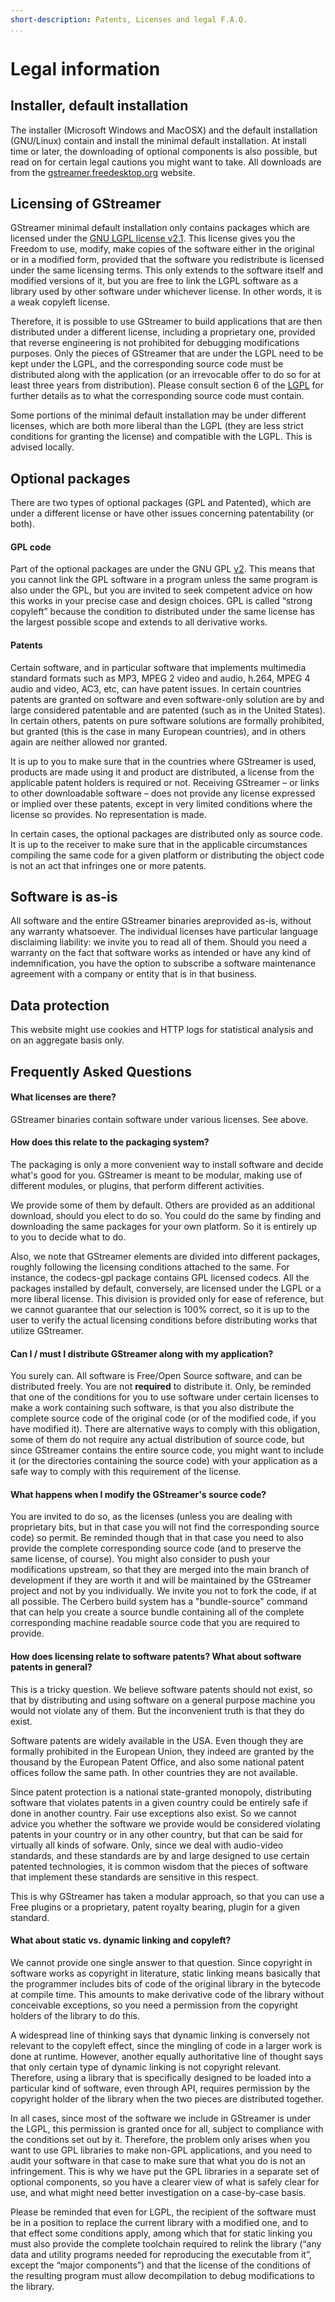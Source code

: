 ```yaml
---
short-description: Patents, Licenses and legal F.A.Q.
...
```


# Legal information

## Installer, default installation

The installer (Microsoft Windows and MacOSX) and the default
installation (GNU/Linux) contain and install the minimal default
installation. At install time or later, the downloading of optional
components is also possible, but read on for certain legal cautions you
might want to take. All downloads are from the
[gstreamer.freedesktop.org](http://gstreamer.freedesktop.org) website.

## Licensing of GStreamer

GStreamer minimal default installation only contains packages which
are licensed under the [GNU LGPL license
v2.1](http://www.gnu.org/licenses/old-licenses/lgpl-2.1.html). This
license gives you the Freedom to use, modify, make copies of the
software either in the original or in a modified form, provided that the
software you redistribute is licensed under the same licensing terms.
This only extends to the software itself and modified versions of it,
but you are free to link the LGPL software as a library used by other
software under whichever license. In other words, it is a weak copyleft
license.

Therefore, it is possible to use GStreamer to build applications that are
then distributed under a different license, including a proprietary one,
provided that reverse engineering is not prohibited for debugging
modifications purposes. Only the pieces of GStreamer that are under the
LGPL need to be kept under the LGPL, and the corresponding source code
must be distributed along with the application (or an irrevocable offer
to do so for at least three years from distribution). Please consult
section 6 of the
[LGPL](http://www.gnu.org/licenses/old-licenses/lgpl-2.1.html) for
further details as to what the corresponding source code must contain.

Some portions of the minimal default installation may be under
different licenses, which are both more liberal than the LGPL (they are
less strict conditions for granting the license) and compatible with the
LGPL. This is advised locally.

## Optional packages

There are two types of optional packages (GPL and Patented), which are
under a different license or have other issues concerning patentability
(or both).

#### GPL code

Part of the optional packages are under the GNU GPL
[v2](http://www.gnu.org/licenses/old-licenses/gpl-2.0.html). This means that
you cannot link the GPL software in a program unless the same program is
also under the GPL, but you are invited to seek competent advice on how
this works in your precise case and design choices. GPL is called
“strong copyleft” because the condition to distributed under the same
license has the largest possible scope and extends to all derivative
works.

#### Patents

Certain software, and in particular software that implements
multimedia standard formats such as MP3, MPEG 2 video and audio, h.264,
MPEG 4 audio and video, AC3, etc, can have patent issues. In certain
countries patents are granted on software and even software-only
solution are by and large considered patentable and are patented (such
as in the United States). In certain others, patents on pure software
solutions are formally prohibited, but granted (this is the case in many
European countries), and in others again are neither allowed nor granted.

It is up to you to make sure that in the countries where GStreamer is
used, products are made using it and product are distributed, a license
from the applicable patent holders is required or not. Receiving GStreamer
– or links to other downloadable software – does not provide any license
expressed or implied over these patents, except in very limited
conditions where the license so provides. No representation is made.

In certain cases, the optional packages are distributed only as source
code. It is up to the receiver to make sure that in the applicable
circumstances compiling the same code for a given platform or
distributing the object code is not an act that infringes one or more
patents.

## Software is as-is

All software and the entire GStreamer binaries areprovided as-is, without any
warranty whatsoever. The individual licenses have particular language
disclaiming liability: we invite you to read all of them. Should you
need a warranty on the fact that software works as intended or have any
kind of indemnification, you have the option to subscribe a software
maintenance agreement with a company or entity that is in that business.

## Data protection

This website might use cookies and HTTP logs for statistical analysis
and on an aggregate basis only.

## Frequently Asked Questions

#### What licenses are there?

GStreamer binaries contain software under various licenses. See above.

#### How does this relate to the packaging system?

The packaging is only a more convenient way to install software and
decide what's good for you. GStreamer is meant to be modular, making use
of different modules, or plugins, that perform different activities.

We provide some of them by default. Others are provided as an additional
download, should you elect to do so. You could do the same by finding
and downloading the same packages for your own platform. So it is
entirely up to you to decide what to do.

Also, we note that GStreamer elements are divided into different packages,
roughly following the licensing conditions attached to the same. For
instance, the codecs-gpl package contains GPL licensed codecs. All the
packages installed by default, conversely, are licensed under the LGPL
or a more liberal license. This division is provided only for ease of
reference, but we cannot guarantee that our selection is 100% correct,
so it is up to the user to verify the actual licensing conditions before
distributing works that utilize GStreamer.

#### Can I / must I distribute GStreamer along with my application?

You surely can. All software is Free/Open Source software, and can be
distributed freely. You are not **required** to distribute it. Only,
be reminded that one of the conditions for you to use software under
certain licenses to make a work containing such software, is that you
also distribute the complete source code of the original code (or of
the modified code, if you have modified it). There are alternative
ways to comply with this obligation, some of them do not require any
actual distribution of source code, but since GStreamer contains the
entire source code, you might want to include it (or the directories
containing the source code) with your application as a safe way to
comply with this requirement of the license.

#### What happens when I modify the GStreamer's source code?

You are invited to do so, as the licenses (unless you are dealing with
proprietary bits, but in that case you will not find the corresponding
source code) so permit. Be reminded though that in that case you need
to also provide the complete corresponding source code (and to
preserve the same license, of course). You might also consider to push
your modifications upstream, so that they are merged into the main
branch of development if they are worth it and will be maintained by
the GStreamer project and not by you individually. We invite you not
to fork the code, if at all possible. The Cerbero build system has a
"bundle-source" command that can help you create a source bundle
containing all of the complete corresponding machine readable source
code that you are required to provide.

#### How does licensing relate to software patents? What about software patents in general?

This is a tricky question. We believe software patents should not exist,
so that by distributing and using software on a general purpose machine
you would not violate any of them. But the inconvenient truth is that
they do exist.

Software patents are widely available in the USA. Even though they are
formally prohibited in the European Union, they indeed are granted by
the thousand by the European Patent Office, and also some national
patent offices follow the same path. In other countries they are not
available.

Since patent protection is a national state-granted monopoly,
distributing software that violates patents in a given country could be
entirely safe if done in another country. Fair use exceptions also
exist. So we cannot advice you whether the software we provide would be
considered violating patents in your country or in any other country,
but that can be said for virtually all kinds of sofware. Only, since we
deal with audio-video standards, and these standards are by and large
designed to use certain patented technologies, it is common wisdom that
the pieces of software that implement these standards are sensitive in
this respect.

This is why GStreamer has taken a modular approach, so that you can use
a Free plugins or a proprietary, patent royalty bearing, plugin for a
given standard.

#### What about static vs. dynamic linking and copyleft?

We cannot provide one single answer to that question. Since copyright in
software works as copyright in literature, static linking means
basically that the programmer includes bits of code of the original
library in the bytecode at compile time. This amounts to make derivative
code of the library without conceivable exceptions, so you need a
permission from the copyright holders of the library to do this.

A widespread line of thinking says that dynamic linking is conversely
not relevant to the copyleft effect, since the mingling of code in a
larger work is done at runtime. However, another equally authoritative
line of thought says that only certain type of dynamic linking is not
copyright relevant.  Therefore, using a library that is specifically
designed to be loaded into a particular kind of software, even through
API,  requires permission by the copyright holder of the library when
the two pieces are distributed together.

In all cases, since most of the software we include in GStreamer is under
the LGPL, this permission is granted once for all, subject to compliance
with the conditions set out by it. Therefore, the problem only arises
when you want to use GPL libraries to make non-GPL applications, and you
need to audit your software in that case to make sure that what you do
is not an infringement. This is why we have put the GPL libraries in a
separate set of optional components, so you have a clearer view of what
is safely clear for use, and what might need better investigation on a
case-by-case basis.

Please be reminded that even for LGPL, the recipient of the software
must be in a position to replace the current library with a modified
one, and to that effect some conditions apply, among which that for
static linking you must also provide the complete toolchain required to
relink the library (“any data and utility programs needed for
reproducing the executable from it”, except the “major components”) and
that the license of the conditions of the resulting program must allow
decompilation to debug modifications to the library.
